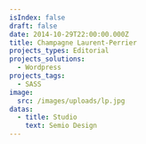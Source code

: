 ```yaml
---
isIndex: false
draft: false
date: 2014-10-29T22:00:00.000Z
title: Champagne Laurent-Perrier
projects_types: Editorial
projects_solutions:
  - Wordpress
projects_tags:
  - SASS
image:
  src: /images/uploads/lp.jpg
datas:
  - title: Studio
    text: Semio Design
---
```

